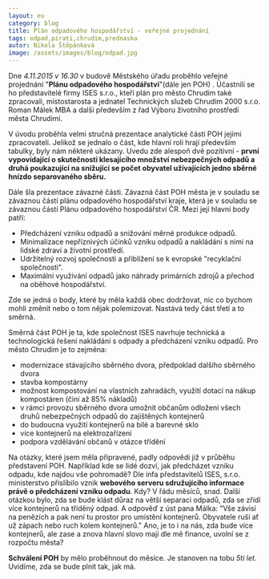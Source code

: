 ```yaml
---
layout: eu
category: blog
title: Plán odpadového hospodářství - veřejné projednání
tags: odpad,pirati,chrudim,prednaska
autor: Nikola Štěpánková
image: /assets/images/blog/odpad.jpg
---
```


Dne *4.11.2015 v 16.30* v budově Městského úřadu proběhlo veřejné projednání "**Plánu odpadového hospodářství**"(dále jen POH) . Účastnili se ho představitelé firmy ISES s.r.o., kteří plán pro město Chrudim také zpracovali, místostarosta a jednatel Technických služeb Chrudim 2000 s.r.o. Roman Málek MBA a další především z řad Výboru životního prostředí města Chrudimi.

V úvodu proběhla velmi stručná prezentace analytické části POH jejími zpracovateli. Jelikož se jednalo o část, kde hlavní roli hrají především tabulky, byly nám některé ukázany.  Uvedu zde alespoň dvě pozitivní - **první vypovídající o skutečnosti klesajícího množství nebezpečných odpadů a druhá  poukazující na snižující se počet obyvatel užívajících jedno sběrné hnízdo separovaného sběru.**

Dále šla prezentace závazné části. Závazná část POH města je v souladu se závaznou částí plánu odpadového hospodářství kraje, která je v souladu se závaznou částí Plánu odpadového hospodářství ČR. Mezi její hlavní body patří:  

* Předcházení vzniku odpadů a snižování měrné produkce odpadů.  
* Minimalizace nepříznivých účinků vzniku odpadů a nakládání s nimi na lidské zdraví a životní prostředí.  
* Udržitelný rozvoj společnosti a přiblížení se k evropské "recyklační společnosti".  
* Maximální využívání odpadů jako náhrady primárních zdrojů a přechod na oběhové hospodářství.  

Zde se jedná o body, které by měla každá obec dodržovat, nic co bychom mohli změnit nebo o tom nějak polemizovat. Nastává tedy část třetí a to směrná.

Směrná část  POH je ta, kde společnost ISES navrhuje technická a technologická řešení nakládání s odpady a předcházení vzniku odpadů. Pro město Chrudim je to zejména:  

* modernizace stávajícího sběrného dvora, předpoklad dalšího sběrného dvora  
* stavba kompostárny  
* možnost kompostování na vlastních zahradách, využití dotací na nákup kompostáren (činí až 85% nákladů)  
* v rámci provozu sběrného dvora umožnit občanům odložení všech druhů nebezpečných odpadů do zajištěných kontejnerů  
* do budoucna využití kontejnerů na bílé a barevné sklo  
* více kontejnerů na elektrozařízení  
* podpora vzdělávání občanů v otázce třídění  

Na otázky, které jsem měla připravené, padly odpovědi již v průběhu představení POH. Například kde se lidé dozví, jak předcházet vzniku odpadu, kde najdou vše pohromadě? Dle infa představitelů ISES, s.r.o.  ministerstvo přislíbilo vznik **webového serveru sdružujícího informace  právě o předcházení vzniku odpadu**. Kdy? V řádu měsíců, snad. Další otázkou bylo, zda se bude klást důraz na větší separaci odpadů, zda se zřídí více kontejnerů na tříděný odpad. A odpověď z úst pana Málka: "Vše závisí na penězích a pak není tu prostor pro umístění kontejnerů. Obyvatele ruší ať už zápach nebo ruch kolem kontejnerů." Ano, je to i na nás, zda bude více kontejnerů, ale zase a znova hlavní slovo mají dle mě finance, uvolní se z rozpočtu města?

**Schválení POH** by mělo proběhnout do měsíce. Je stanoven na tobu *5ti let*. Uvidíme, zda se bude plnit tak, jak má.
